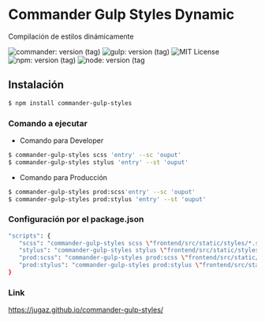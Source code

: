# Commander Gulp Styles Dynamic
<style>.markdown-body pre code {cursor:auto}</style>
<p>Compilación de estilos dinámicamente</p>
 
![commander: version (tag)](https://img.shields.io/badge/commander-v3.0.2-blue?style=for-the-badge)
![gulp: version (tag)](https://img.shields.io/badge/gulp-v4.0.2-orange?style=for-the-badge)
![MIT License](https://img.shields.io/badge/lincense-MIT-yellow?style=for-the-badge) 
![npm: version (tag)](https://img.shields.io/badge/npm-v7.0.15-red?style=for-the-badge)
![node: version (tag](https://img.shields.io/badge/node-v15.4.0-green?style=for-the-badge)


## Instalación

```bash
$ npm install commander-gulp-styles
```

### Comando a ejecutar

- Comando para Developer

```bash
$ commander-gulp-styles scss 'entry' --sc 'ouput'
$ commander-gulp-styles stylus 'entry' --st 'ouput'

```
- Comando para Producción

```bash
$ commander-gulp-styles prod:scss'entry' --sc 'ouput'
$ commander-gulp-styles prod:stylus 'entry' --st 'ouput'
```

### Configuración por el package.json

```bash
"scripts": {
   "scss": "commander-gulp-styles scss \"frontend/src/static/styles/*.scss\" \"frontend/src/static/styles/**/*.scss\" --sc \"docs/styles/\"",
   "stylus": "commander-gulp-styles stylus \"frontend/src/static/styles/*.stylus\" \"frontend/src/static/styles/**/*.stylus\" --st \"docs/styles/\"",
   "prod:scss": "commander-gulp-styles prod:scss \"frontend/src/static/styles/*.scss\" \"frontend/src/static/styles/**/*.scss\" --sc \"docs/styles/\"",
   "prod:stylus": "commander-gulp-styles prod:stylus \"frontend/src/static/styles/*.stylus\" \"frontend/src/static/styles/**/*.stylus\" --st \"docs/styles/\""
}
```
### Link
https://jugaz.github.io/commander-gulp-styles/
